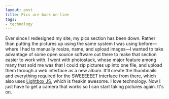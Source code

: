 ```yaml
---
layout: post
title: Pics are back on-line
tags:
- technology
---
```

Ever since I redesigned my site, my pics section has been down. Rather than putting the pictures up using the same system I was using before&#8212;where I had to manually resize, name, and upload images&#8212;I wanted to take advantage of some open source software out there to make that section easier to work with. I went with photostack, whose major feature among many that sold me was that I could zip pictures up into one file, and upload them through a web interface as a new album. It'll create the thumbnails and everything required for the SWEEEEEET interface from there, which also uses [Lightbox JS](http://lokeshdhakar.com/projects/lightbox2/), which is freakin awesome. I love technology. Now I just have to get a camera that works so I can start taking pictures again. It's on.

